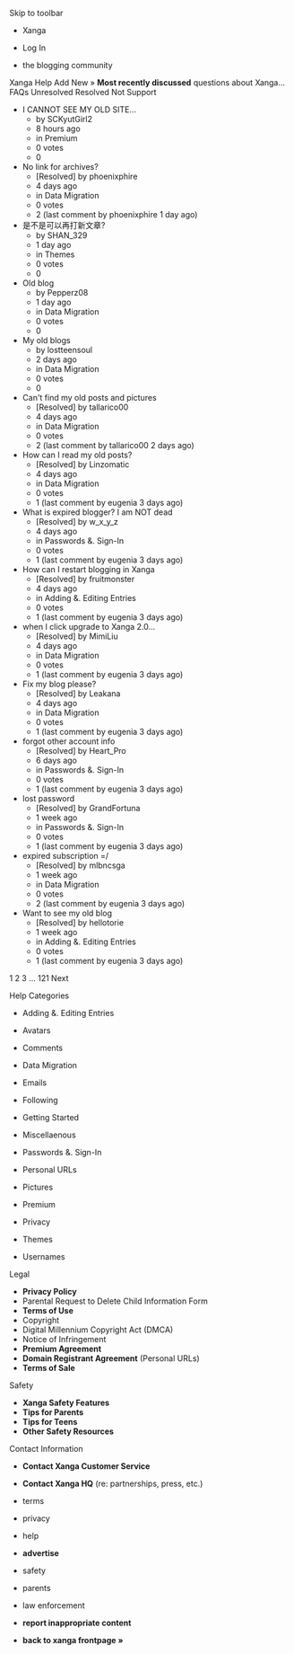 Skip to toolbar

*   Xanga

*   Log In

*   the blogging community

Xanga Help Add New » **Most recently discussed** questions about Xanga… FAQs Unresolved Resolved Not Support

*   I CANNOT SEE MY OLD SITE...
    *   by SCKyutGirl2
    *   8 hours ago
    *   in Premium
    *   0 votes
    *   0
*   No link for archives?
    *   \[Resolved\] by phoenixphire
    *   4 days ago
    *   in Data Migration
    *   0 votes
    *   2 (last comment by phoenixphire 1 day ago)
*   是不是可以再打新文章?
    *   by SHAN\_329
    *   1 day ago
    *   in Themes
    *   0 votes
    *   0
*   Old blog
    *   by Pepperz08
    *   1 day ago
    *   in Data Migration
    *   0 votes
    *   0
*   My old blogs
    *   by lostteensoul
    *   2 days ago
    *   in Data Migration
    *   0 votes
    *   0
*   Can't find my old posts and pictures
    *   \[Resolved\] by tallarico00
    *   4 days ago
    *   in Data Migration
    *   0 votes
    *   2 (last comment by tallarico00 2 days ago)
*   How can I read my old posts?
    *   \[Resolved\] by Linzomatic
    *   4 days ago
    *   in Data Migration
    *   0 votes
    *   1 (last comment by eugenia 3 days ago)
*   What is expired blogger? I am NOT dead
    *   \[Resolved\] by w\_x\_y\_z
    *   4 days ago
    *   in Passwords &. Sign-In
    *   0 votes
    *   1 (last comment by eugenia 3 days ago)
*   How can I restart blogging in Xanga
    *   \[Resolved\] by fruitmonster
    *   4 days ago
    *   in Adding &. Editing Entries
    *   0 votes
    *   1 (last comment by eugenia 3 days ago)
*   when I click upgrade to Xanga 2.0...
    *   \[Resolved\] by MimiLiu
    *   4 days ago
    *   in Data Migration
    *   0 votes
    *   1 (last comment by eugenia 3 days ago)
*   Fix my blog please?
    *   \[Resolved\] by Leakana
    *   4 days ago
    *   in Data Migration
    *   0 votes
    *   1 (last comment by eugenia 3 days ago)
*   forgot other account info
    *   \[Resolved\] by Heart\_Pro
    *   6 days ago
    *   in Passwords &. Sign-In
    *   0 votes
    *   1 (last comment by eugenia 3 days ago)
*   lost password
    *   \[Resolved\] by GrandFortuna
    *   1 week ago
    *   in Passwords &. Sign-In
    *   0 votes
    *   1 (last comment by eugenia 3 days ago)
*   expired subscription =/
    *   \[Resolved\] by mlbncsga
    *   1 week ago
    *   in Data Migration
    *   0 votes
    *   2 (last comment by eugenia 3 days ago)
*   Want to see my old blog
    *   \[Resolved\] by hellotorie
    *   1 week ago
    *   in Adding &. Editing Entries
    *   0 votes
    *   1 (last comment by eugenia 3 days ago)

1 2 3 ... 121 Next

Help Categories

*   Adding &. Editing Entries
*   Avatars
*   Comments
*   Data Migration
*   Emails
*   Following
*   Getting Started
*   Miscellaenous

*   Passwords &. Sign-In
*   Personal URLs
*   Pictures
*   Premium
*   Privacy
*   Themes
*   Usernames

Legal

*   **Privacy Policy**
*   Parental Request to Delete Child Information Form
*   **Terms of Use**
*   Copyright
*   Digital Millennium Copyright Act (DMCA)
*   Notice of Infringement
*   **Premium Agreement**
*   **Domain Registrant Agreement** (Personal URLs)
*   **Terms of Sale**

Safety

*   **Xanga Safety Features**
*   **Tips for Parents**
*   **Tips for Teens**
*   **Other Safety Resources**

Contact Information

*   **Contact Xanga Customer Service**
*   **Contact Xanga HQ** (re: partnerships, press, etc.)

*   terms
*   privacy
*   help
*   **advertise**

*   safety
*   parents
*   law enforcement
*   **report inappropriate content**

*   **back to xanga frontpage »**